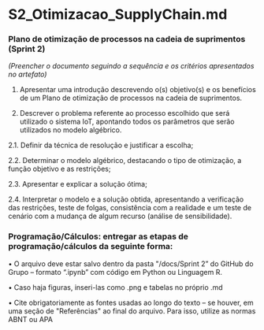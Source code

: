 # S2_Otimizacao_SupplyChain.md

### Plano de otimização de processos na cadeia de suprimentos (Sprint 2)
*(Preencher o documento seguindo a sequência e os critérios apresentados no artefato)* 

1. Apresentar uma introdução descrevendo o(s) objetivo(s) e os benefícios de um Plano de otimização de processos na cadeia de suprimentos.

2. Descrever o problema referente ao processo escolhido que será utilizado o sistema IoT, apontando todos os parâmetros que serão utilizados no modelo algébrico.

2.1. Definir da técnica de resolução e justificar a escolha;

2.2. Determinar o modelo algébrico, destacando o tipo de otimização, a função objetivo e as restrições;

2.3. Apresentar e explicar a solução ótima;

2.4. Interpretar o modelo e a solução obtida, apresentando a verificação das restrições, teste de folgas, consistência com a realidade e um teste de cenário com a mudança de algum recurso (análise de sensibilidade).

### Programação/Cálculos:  entregar as etapas de programação/cálculos da seguinte forma: 

•	O arquivo deve estar salvo dentro da pasta "/docs/Sprint 2” do GitHub do Grupo – formato “.ipynb” com código em Python ou Linguagem R.

•	Caso haja figuras, inseri-las como .png e tabelas no próprio .md

•	Cite obrigatoriamente as fontes usadas ao longo do texto – se houver, em uma seção de "Referências" ao final do arquivo. Para isso, utilize as normas ABNT ou APA
